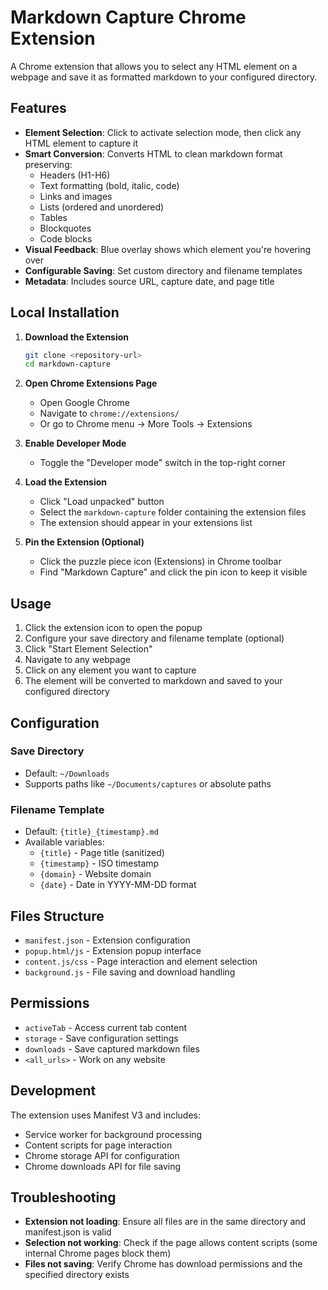 # Markdown Capture Chrome Extension

A Chrome extension that allows you to select any HTML element on a webpage and save it as formatted markdown to your configured directory.

## Features

- **Element Selection**: Click to activate selection mode, then click any HTML element to capture it
- **Smart Conversion**: Converts HTML to clean markdown format preserving:
  - Headers (H1-H6)
  - Text formatting (bold, italic, code)
  - Links and images
  - Lists (ordered and unordered)
  - Tables
  - Blockquotes
  - Code blocks
- **Visual Feedback**: Blue overlay shows which element you're hovering over
- **Configurable Saving**: Set custom directory and filename templates
- **Metadata**: Includes source URL, capture date, and page title

## Local Installation

1. **Download the Extension**
   ```bash
   git clone <repository-url>
   cd markdown-capture
   ```

2. **Open Chrome Extensions Page**
   - Open Google Chrome
   - Navigate to `chrome://extensions/`
   - Or go to Chrome menu → More Tools → Extensions

3. **Enable Developer Mode**
   - Toggle the "Developer mode" switch in the top-right corner

4. **Load the Extension**
   - Click "Load unpacked" button
   - Select the `markdown-capture` folder containing the extension files
   - The extension should appear in your extensions list

5. **Pin the Extension (Optional)**
   - Click the puzzle piece icon (Extensions) in Chrome toolbar
   - Find "Markdown Capture" and click the pin icon to keep it visible

## Usage

1. Click the extension icon to open the popup
2. Configure your save directory and filename template (optional)
3. Click "Start Element Selection"
4. Navigate to any webpage
5. Click on any element you want to capture
6. The element will be converted to markdown and saved to your configured directory

## Configuration

### Save Directory
- Default: `~/Downloads`
- Supports paths like `~/Documents/captures` or absolute paths

### Filename Template
- Default: `{title}_{timestamp}.md`
- Available variables:
  - `{title}` - Page title (sanitized)
  - `{timestamp}` - ISO timestamp
  - `{domain}` - Website domain
  - `{date}` - Date in YYYY-MM-DD format

## Files Structure

- `manifest.json` - Extension configuration
- `popup.html/js` - Extension popup interface
- `content.js/css` - Page interaction and element selection
- `background.js` - File saving and download handling

## Permissions

- `activeTab` - Access current tab content
- `storage` - Save configuration settings
- `downloads` - Save captured markdown files
- `<all_urls>` - Work on any website

## Development

The extension uses Manifest V3 and includes:
- Service worker for background processing
- Content scripts for page interaction
- Chrome storage API for configuration
- Chrome downloads API for file saving

## Troubleshooting

- **Extension not loading**: Ensure all files are in the same directory and manifest.json is valid
- **Selection not working**: Check if the page allows content scripts (some internal Chrome pages block them)
- **Files not saving**: Verify Chrome has download permissions and the specified directory exists
